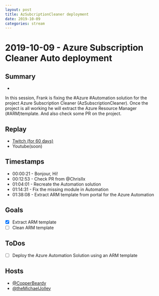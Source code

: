 ```yaml
---
layout: post
title: AzSubcriptionCleaner deployment
date: 2019-10-09
categories: stream
---
```



# 2019-10-09 - Azure Subscription Cleaner Auto deployment

## Summary
-

In this session, Frank is fixing the #Azure #Automation solution for the project Azure Subscription Cleaner (AzSubscriptionCleaner). Once the  project is all working he will extract the Azure Resource Manager (#ARM)template. And also check some PR on the project.

## Replay


- [Twitch (for 60 days)](https://www.twitch.tv/videos/492378450)
- Youtube(soon)


## Timestamps


- 00:00:21 - Bonjour, Hi!
- 00:12:53 - Check PR from @ChrisIIx 
- 01:04:01 - Recreate the Automation solution
- 01:14:31 - Fix the missing module in Automation
- 01:38:08 - Extract ARM template from portal for the Azure Automation


Goals
-----

- [X] Extract ARM template
- [ ] Clean ARM template

ToDos
-----
- [ ] Deploy the Azure Automation Solution using an ARM template

Hosts
-----

- [@CopperBeardy ](https://www.twitch.tv/CopperBeardy)
- [@theMichaelJolley ](https://www.twitch.tv/theMichaelJolley)

